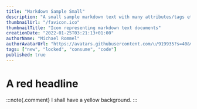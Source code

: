 ```yaml
---
title: "Markdown Sample Small"
description: "A small sample markdown text with many attributes/tags etc."
thumbnailUrl: "/favicon.ico"
thumbnailTitle: "Icon representing markdown text documents"
creationDate: "2022-01-25T03:21:13+01:00"
authorName: "Michael Rommel"
authorAvatarUrl: "https://avatars.githubusercontent.com/u/919935?s=40&v=4"
tags: ["new", "locked", "consume", "code"]
published: true
---
```


# A red headline

:::note{.comment}
I shall have a yellow background.
:::
